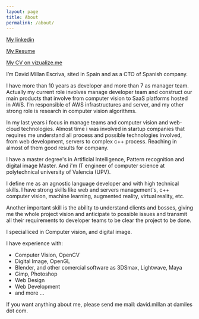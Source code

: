 ```yaml
---
layout: page
title: About
permalink: /about/
---
```

<i class="fa fa-linkedin-square" aria-hidden="true"></i> [My linkedin](https://www.linkedin.com/in/damiles88/)

<i class="fa fa-file-text-o" aria-hidden="true"></i> [My Resume](https://docs.google.com/document/d/1j4kJRXL4jOqo8c_ZquaRworL2evkxpWgA0hyGssFJEE/edit?usp=sharing)

[My CV on vizualize.me](http://www.vizualize.me/damiles)

I’m David Millan Escriva, sited in Spain and as a CTO of Spanish company.

I have more than 10 years as developer and more than 7 as manager team. Actually my current role involves manage developer team and construct our main products that involve from computer vision to SaaS platforms hosted in AWS. I’m responsible of AWS infrastructures and server, and my other strong role is research in computer vision algorithms.

In my last years i focus in manage teams and computer vision and web-cloud technologies. Almost time i was involved in startup companies that requires me understand all process and possible technologies involved, from web development, servers to complex c++ process. Reaching in almost of them good results for company.

I have a master degree's in  Artificial Intelligence, Pattern recognition and digital image Master.
And i'm IT engineer of computer science at polytechnical university of Valencia (UPV). 

I define me as an agnostic language developer and with high technical skills. I have strong skills like web and servers management's, c++ computer vision, machine learning, augmented reality, virtual reality, etc.

Another important skill is the ability to understand clients and bosses, giving me the whole project vision and anticipate to possible issues and transmit all their requirements to developer teams to be clear the project to be done.


I specialliced in Computer vision, and digital image.

I have experience with:
* Computer Vision, OpenCV
* Digital Image, OpenGL
* Blender, and other comercial software as 3DSmax, Lightwave, Maya
* Gimp, Photoshop
* Web Design
* Web Development
* and more ...

If you want anything about me, please send me mail: david.millan at damiles dot com.